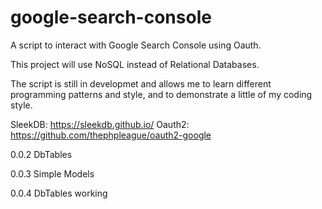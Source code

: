 # google-search-console
A script to interact with Google Search Console using Oauth.

This project will use NoSQL instead of Relational Databases.

The script is still in developmet and allows me to learn different
programming patterns and style, and to demonstrate a little of my coding style.

SleekDB: https://sleekdb.github.io/
Oauth2: https://github.com/thephpleague/oauth2-google

0.0.2
DbTables 

0.0.3
Simple Models

0.0.4
DbTables working
